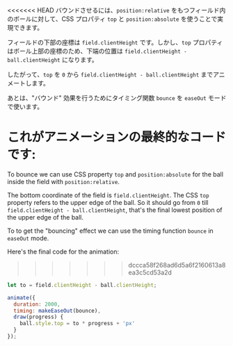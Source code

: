 <<<<<<< HEAD
バウンドさせるには、`position:relative` をもつフィールド内のボールに対して、CSS プロパティ `top` と `position:absolute` を使うことで実現できます。

フィールドの下部の座標は `field.clientHeight` です。しかし、`top` プロパティはボール上部の座標のため、下端の位置は `field.clientHeight - ball.clientHeight` になります。

したがって、`top` を `0` から `field.clientHeight - ball.clientHeight` までアニメートします。

あとは、"バウンド" 効果を行うためにタイミング関数 `bounce` を `easeOut` モードで使います。

これがアニメーションの最終的なコードです:
=======
To bounce we can use CSS property `top` and `position:absolute` for the ball inside the field with `position:relative`.

The bottom coordinate of the field is `field.clientHeight`. The CSS `top` property refers to the upper edge of the ball. So it should go from `0` till `field.clientHeight - ball.clientHeight`, that's the final lowest position of the upper edge of the ball.

To to get the "bouncing" effect we can use the timing function `bounce` in `easeOut` mode.

Here's the final code for the animation:
>>>>>>> dccca58f268ad6d5a6f2160613a8ea3c5cd53a2d

```js
let to = field.clientHeight - ball.clientHeight;

animate({
  duration: 2000,
  timing: makeEaseOut(bounce),
  draw(progress) {
    ball.style.top = to * progress + 'px'
  }
});
```
